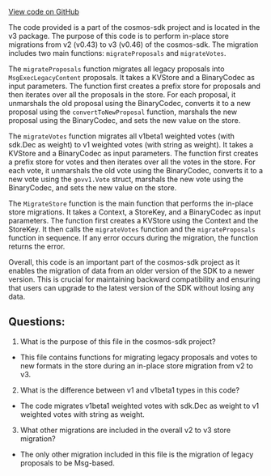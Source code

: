 [View code on GitHub](https://github.com/cosmos/cosmos-sdk/blob/main/x/gov/migrations/v3/store.go)

The code provided is a part of the cosmos-sdk project and is located in the v3 package. The purpose of this code is to perform in-place store migrations from v2 (v0.43) to v3 (v0.46) of the cosmos-sdk. The migration includes two main functions: `migrateProposals` and `migrateVotes`.

The `migrateProposals` function migrates all legacy proposals into `MsgExecLegacyContent` proposals. It takes a KVStore and a BinaryCodec as input parameters. The function first creates a prefix store for proposals and then iterates over all the proposals in the store. For each proposal, it unmarshals the old proposal using the BinaryCodec, converts it to a new proposal using the `convertToNewProposal` function, marshals the new proposal using the BinaryCodec, and sets the new value on the store.

The `migrateVotes` function migrates all v1beta1 weighted votes (with sdk.Dec as weight) to v1 weighted votes (with string as weight). It takes a KVStore and a BinaryCodec as input parameters. The function first creates a prefix store for votes and then iterates over all the votes in the store. For each vote, it unmarshals the old vote using the BinaryCodec, converts it to a new vote using the `govv1.Vote` struct, marshals the new vote using the BinaryCodec, and sets the new value on the store.

The `MigrateStore` function is the main function that performs the in-place store migrations. It takes a Context, a StoreKey, and a BinaryCodec as input parameters. The function first creates a KVStore using the Context and the StoreKey. It then calls the `migrateVotes` function and the `migrateProposals` function in sequence. If any error occurs during the migration, the function returns the error.

Overall, this code is an important part of the cosmos-sdk project as it enables the migration of data from an older version of the SDK to a newer version. This is crucial for maintaining backward compatibility and ensuring that users can upgrade to the latest version of the SDK without losing any data.
## Questions: 
 1. What is the purpose of this file in the cosmos-sdk project?
- This file contains functions for migrating legacy proposals and votes to new formats in the store during an in-place store migration from v2 to v3.

2. What is the difference between v1 and v1beta1 types in this code?
- The code migrates v1beta1 weighted votes with sdk.Dec as weight to v1 weighted votes with string as weight.

3. What other migrations are included in the overall v2 to v3 store migration?
- The only other migration included in this file is the migration of legacy proposals to be Msg-based.
